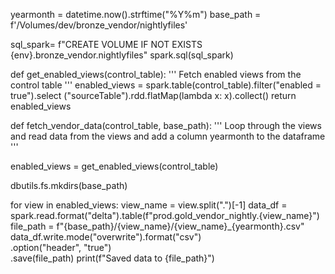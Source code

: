 yearmonth = datetime.now().strftime("%Y%m")
base_path = f'/Volumes/dev/bronze_vendor/nightlyfiles'

sql_spark= f"CREATE VOLUME IF NOT EXISTS {env}.bronze_vendor.nightlyfiles"
spark.sql(sql_spark)


def get_enabled_views(control_table):
  '''
  Fetch enabled views from the control table
  '''
  enabled_views = spark.table(control_table).filter("enabled = true").select ("sourceTable").rdd.flatMap(lambda x: x).collect()
  return enabled_views



def fetch_vendor_data(control_table, base_path): 
  '''
  Loop through the views and read data from the views and add a column yearmonth to the dataframe
  '''

  
  enabled_views = get_enabled_views(control_table)

  dbutils.fs.mkdirs(base_path)

  for view in enabled_views:
    view_name = view.split(".")[-1]
    data_df = spark.read.format("delta").table(f"prod.gold_vendor_nightly.{view_name}")
    file_path = f"{base_path}/{view_name}/{view_name}_{yearmonth}.csv"
    data_df.write.mode("overwrite").format("csv") \
      .option("header", "true") \
      .save(file_path) 
    print(f"Saved data to {file_path}")



